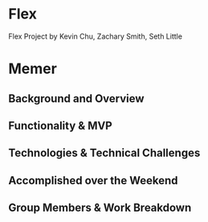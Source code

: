 # Flex
Flex Project by Kevin Chu, Zachary Smith, Seth Little

# Memer


## Background and Overview


## Functionality & MVP

## Technologies & Technical Challenges

## Accomplished over the Weekend

## Group Members & Work Breakdown
